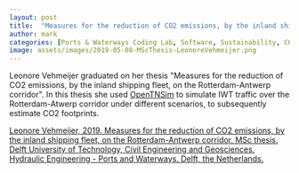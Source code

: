 ```yaml
---
layout: post
title:  "Measures for the reduction of CO2 emissions, by the inland shipping fleet, on the Rotterdam-Antwerp corridor"
author: mark
categories: [Ports & Waterways Coding Lab, Software, Sustainability, CO2 footprint reduction, OpenTNSim, MSc Thesis]
image: assets/images/2019-05-08-MScThesis-LeonoreVehmeijer.png
---
```

Leonore Vehmeijer graduated on her thesis "Measures for the reduction of CO2 emissions, by the inland shipping fleet, on the Rotterdam-Antwerp corridor". In this thesis she used <a href="https://zenodo.org/record/3341517">OpenTNSim</a> to simulate IWT traffic over the Rotterdam-Atwerp corridor under different scenarios, to subsequently estimate CO2 footprints.

<a href="http://resolver.tudelft.nl/uuid:1abd88e0-9ab6-47fd-a503-2f19ba13bbff">Leonore Vehmeijer, 2019. Measures for the reduction of CO2 emissions, by the inland shipping fleet, on the Rotterdam-Antwerp corridor. MSc thesis. Delft University of Technology, Civil Engineering and Geosciences, Hydraulic Engineering - Ports and Waterways. Delft, the Netherlands.</a>